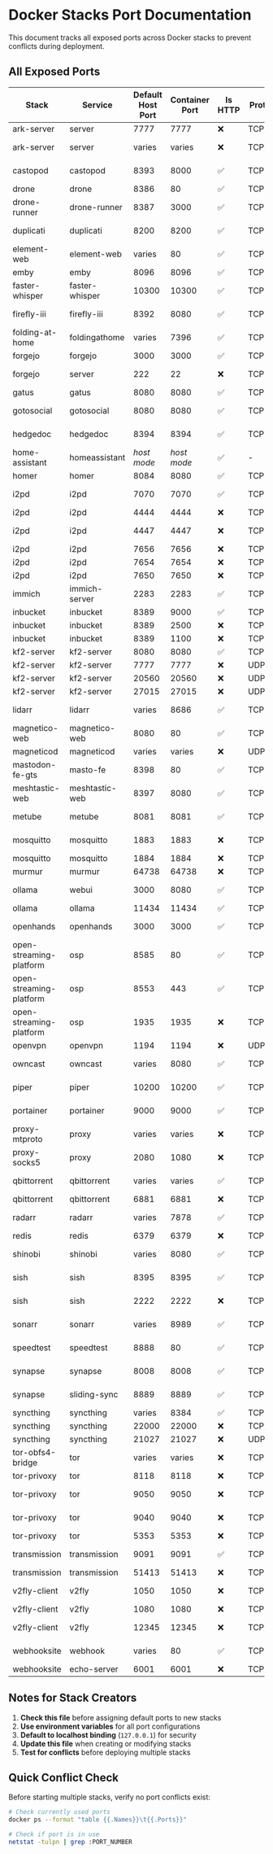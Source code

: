 # Docker Stacks Port Documentation

This document tracks all exposed ports across Docker stacks to prevent conflicts during deployment.

## All Exposed Ports

| Stack | Service | Default Host Port | Container Port | Is HTTP | Protocol | Notes |
|-------|---------|-------------------|----------------|---------|----------|-------|
| ark-server | server | 7777 | 7777 | ❌ | TCP/UDP | Game server |
| ark-server | server | varies | varies | ❌ | TCP/UDP | Query/RCON ports |
| castopod | castopod | 8393 | 8000 | ✅ | TCP | Podcast hosting |
| drone | drone | 8386 | 80 | ✅ | TCP | CI/CD server |
| drone-runner | drone-runner | 8387 | 3000 | ✅ | TCP | CI/CD runner |
| duplicati | duplicati | 8200 | 8200 | ✅ | TCP | Backup software |
| element-web | element-web | varies | 80 | ✅ | TCP | Matrix client |
| emby | emby | 8096 | 8096 | ✅ | TCP | Media server |
| faster-whisper | faster-whisper | 10300 | 10300 | ✅ | TCP | Speech-to-text API |
| firefly-iii | firefly-iii | 8392 | 8080 | ✅ | TCP | Personal finance |
| folding-at-home | foldingathome | varies | 7396 | ✅ | TCP | Distributed computing |
| forgejo | forgejo | 3000 | 3000 | ✅ | TCP | Git hosting |
| forgejo | server | 222 | 22 | ❌ | TCP | SSH Git access |
| gatus | gatus | 8080 | 8080 | ✅ | TCP | Status page |
| gotosocial | gotosocial | 8080 | 8080 | ✅ | TCP | Mastodon-compatible |
| hedgedoc | hedgedoc | 8394 | 8394 | ✅ | TCP | Collaborative editor |
| home-assistant | homeassistant | *host mode* | *host mode* | ✅ | - | IoT hub |
| homer | homer | 8084 | 8080 | ✅ | TCP | Dashboard |
| i2pd | i2pd | 7070 | 7070 | ✅ | TCP | Web interface |
| i2pd | i2pd | 4444 | 4444 | ❌ | TCP | HTTP proxy |
| i2pd | i2pd | 4447 | 4447 | ❌ | TCP | SOCKS proxy |
| i2pd | i2pd | 7656 | 7656 | ❌ | TCP | SAM bridge |
| i2pd | i2pd | 7654 | 7654 | ❌ | TCP | I2CP server |
| i2pd | i2pd | 7650 | 7650 | ❌ | TCP | I2P control |
| immich | immich-server | 2283 | 2283 | ✅ | TCP | Photo management |
| inbucket | inbucket | 8389 | 9000 | ✅ | TCP | Email testing |
| inbucket | inbucket | 8389 | 2500 | ❌ | TCP | SMTP server |
| inbucket | inbucket | 8389 | 1100 | ❌ | TCP | POP3 server |
| kf2-server | kf2-server | 8080 | 8080 | ✅ | TCP | Web admin |
| kf2-server | kf2-server | 7777 | 7777 | ❌ | UDP | Game port |
| kf2-server | kf2-server | 20560 | 20560 | ❌ | UDP | Query port |
| kf2-server | kf2-server | 27015 | 27015 | ❌ | UDP | Steam port |
| lidarr | lidarr | varies | 8686 | ✅ | TCP | Music management |
| magnetico-web | magnetico-web | 8080 | 80 | ✅ | TCP | Torrent search |
| magneticod | magneticod | varies | varies | ❌ | UDP | DHT crawler |
| mastodon-fe-gts | masto-fe | 8398 | 80 | ✅ | TCP | Mastodon frontend |
| meshtastic-web | meshtastic-web | 8397 | 8080 | ✅ | TCP | LoRa mesh UI |
| metube | metube | 8081 | 8081 | ✅ | TCP | YouTube downloader |
| mosquitto | mosquitto | 1883 | 1883 | ❌ | TCP | MQTT broker |
| mosquitto | mosquitto | 1884 | 1884 | ❌ | TCP | WebSocket |
| murmur | murmur | 64738 | 64738 | ❌ | TCP/UDP | Voice chat |
| ollama | webui | 3000 | 8080 | ✅ | TCP | AI chat interface |
| ollama | ollama | 11434 | 11434 | ✅ | TCP | AI API server |
| openhands | openhands | 3000 | 3000 | ✅ | TCP | AI coding assistant |
| open-streaming-platform | osp | 8585 | 80 | ✅ | TCP | Live streaming |
| open-streaming-platform | osp | 8553 | 443 | ✅ | TCP | HTTPS |
| open-streaming-platform | osp | 1935 | 1935 | ❌ | TCP | RTMP streaming |
| openvpn | openvpn | 1194 | 1194 | ❌ | UDP | VPN server |
| owncast | owncast | varies | 8080 | ✅ | TCP | Live streaming |
| piper | piper | 10200 | 10200 | ✅ | TCP | Text-to-speech |
| portainer | portainer | 9000 | 9000 | ✅ | TCP | Docker management |
| proxy-mtproto | proxy | varies | varies | ❌ | TCP | Telegram proxy |
| proxy-socks5 | proxy | 2080 | 1080 | ❌ | TCP | SOCKS5 proxy |
| qbittorrent | qbittorrent | varies | varies | ✅ | TCP | Torrent client web UI |
| qbittorrent | qbittorrent | 6881 | 6881 | ❌ | TCP/UDP | BitTorrent |
| radarr | radarr | varies | 7878 | ✅ | TCP | Movie management |
| redis | redis | 6379 | 6379 | ❌ | TCP | Database |
| shinobi | shinobi | varies | 8080 | ✅ | TCP | Video surveillance |
| sish | sish | 8395 | 8395 | ✅ | TCP | HTTP tunneling |
| sish | sish | 2222 | 2222 | ❌ | TCP | SSH tunneling |
| sonarr | sonarr | varies | 8989 | ✅ | TCP | TV show management |
| speedtest | speedtest | 8888 | 80 | ✅ | TCP | Internet speed test |
| synapse | synapse | 8008 | 8008 | ✅ | TCP | Matrix server |
| synapse | sliding-sync | 8889 | 8889 | ✅ | TCP | Matrix sync proxy |
| syncthing | syncthing | varies | 8384 | ✅ | TCP | File sync UI |
| syncthing | syncthing | 22000 | 22000 | ❌ | TCP/UDP | File sync |
| syncthing | syncthing | 21027 | 21027 | ❌ | UDP | Discovery |
| tor-obfs4-bridge | tor | varies | varies | ❌ | TCP | Tor bridge |
| tor-privoxy | tor | 8118 | 8118 | ❌ | TCP | HTTP proxy |
| tor-privoxy | tor | 9050 | 9050 | ❌ | TCP | SOCKS proxy |
| tor-privoxy | tor | 9040 | 9040 | ❌ | TCP | Transparent proxy |
| tor-privoxy | tor | 5353 | 5353 | ❌ | TCP | DNS |
| transmission | transmission | 9091 | 9091 | ✅ | TCP | Torrent client |
| transmission | transmission | 51413 | 51413 | ❌ | TCP/UDP | BitTorrent |
| v2fly-client | v2fly | 1050 | 1050 | ❌ | TCP | SOCKS proxy |
| v2fly-client | v2fly | 1080 | 1080 | ❌ | TCP | HTTP proxy |
| v2fly-client | v2fly | 12345 | 12345 | ❌ | TCP/UDP | Transparent proxy |
| webhooksite | webhook | varies | 80 | ✅ | TCP | Webhook testing |
| webhooksite | echo-server | 6001 | 6001 | ❌ | TCP | Echo server |

## Notes for Stack Creators

1. **Check this file** before assigning default ports to new stacks
2. **Use environment variables** for all port configurations
3. **Default to localhost binding** (`127.0.0.1`) for security
4. **Update this file** when creating or modifying stacks
5. **Test for conflicts** before deploying multiple stacks

## Quick Conflict Check

Before starting multiple stacks, verify no port conflicts exist:

```bash
# Check currently used ports
docker ps --format "table {{.Names}}\t{{.Ports}}"

# Check if port is in use
netstat -tulpn | grep :PORT_NUMBER
```